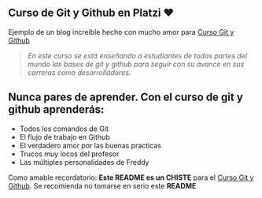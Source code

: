 ## Curso de Git y Github en Platzi ❤️

Ejemplo de un blog increíble hecho con mucho amor para  [Curso Git y Github](http://https://platzi.com/clases/1557-git-github/19977-readmemd-es-una-excelente-practica/ "Curso Git y Github")

> *En este curso se está enseñando a estudiantes de todas partes del mundo las bases de git y github para seguir con su avance en sus carreras como desarrolladores.*

## Nunca pares de aprender. Con el curso de git y github aprenderás:

- Todos los comandos de Git
- El flujo de trabajo en Github
- El verdadero amor por las buenas practicas 
- Trucos muy locos del profesor
- Las múltiples personalidades de Freddy

Como amable recordatorio: **Este README es un CHISTE** para el [Curso Git y Github](http://https://platzi.com/clases/1557-git-github/19977-readmemd-es-una-excelente-practica/ "Curso Git y Github"). Se recomienda no tomarse en serio este **README**
